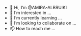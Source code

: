 - 👋 Hi, I’m @AMIRA-ALBRUIKI
- 👀 I’m interested in ...
- 🌱 I’m currently learning ...
- 💞️ I’m looking to collaborate on ...
- 📫 How to reach me ...

<!---
AMIRA-ALBRUIKI/AMIRA-ALBRUIKI is a ✨ special ✨ repository because its `README.md` (this file) appears on your GitHub profile.
You can click the Preview link to take a look at your changes.
--->
